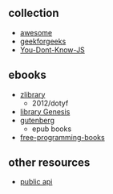 


## collection
+ [awesome](https://link.zhihu.com/?target=https%3A//github.com/sindresorhus/awesome)
+ [geekforgeeks](https://www.geeksforgeeks.org/)
+ [You-Dont-Know-JS](https://github.com/getify/You-Dont-Know-JS)


## ebooks
+ [zlibrary](https://z-library.rs/)
    + 2012/dotyf
+ [library Genesis](https://libgen.is/)
+ [gutenberg](https://www.gutenberg.org/)
    + epub books
+ [free-programming-books](https://github.com/EbookFoundation/free-programming-books)


## other resources
+ [public api](https://github.com/public-apis/public-apis)